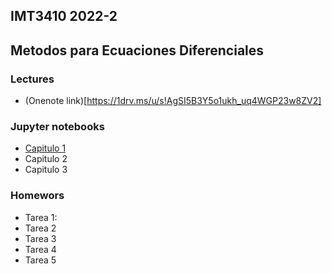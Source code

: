 ## IMT3410 2022-2 
## Metodos para Ecuaciones Diferenciales 

### Lectures
- (Onenote link)[https://1drv.ms/u/s!AgSI5B3Y5o1ukh_uq4WGP23w8ZV2]

### Jupyter notebooks
- [Capitulo 1](jupyter/Capitulo1.ipynb)
- Capitulo 2
- Capitulo 3

### Homewors
- Tarea 1:
- Tarea 2
- Tarea 3
- Tarea 4
- Tarea 5
